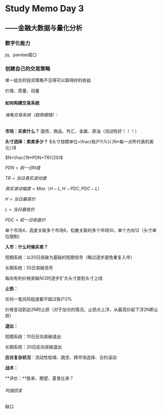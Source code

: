 # Study Memo Day 3

## ——金融大数据与量化分析

### 数字化能力

jq、pandas接口

### 创建自己的交易策略

单一组合的投资策略不见得可以取得好的收益

价值、质量、动量

#### 如何构建交易系统

###### 海龟交易系统（趋势跟随）：

**市场：买卖什么？**                 国债、商品、外汇、金属、原油（流动性好！！！）

**头寸选择：卖卖多少？**         $头寸规模单位=\frac{账户1\%}{（N*每一点所代表的美元）}$

$N=\frac{19*PDN+TR}{20}$

$PDN=前一日N值$

$TR=当日真实波动值$

$真实波动幅度=Max（H-L,H-PDC,PDC-L）$

$H=当日最高价$

$L=当日最低价$

$PDC=前一日收盘价$

单个市场4，高度关联多个市场6，松散关联的多个市场10，单个方向12（头寸单位限制）

**入市：什么时候买卖？**

短期系统：以20日突破为基础的短期信号（略过逐步避免重复入市）

长期系统：55日突破信号

每向有利价格突破$N/2$时逐步扩大头寸直到头寸上线

**止损：**

任何一笔风险程度都不超过账户2%

价格变动到达2N时止损（对于加仓的情况，止损点上浮，从最高价起下浮2N即止损）

**退出：**

短期系统：10日反向突破退出

长期系统：20日反向突破退出

**应对复杂状况**：流动性枯竭、跳空、跨市场选择、合约滚动

**战术：**

**评价：**胜率、期望、夏普比率？



###### 均值回复

缺口

